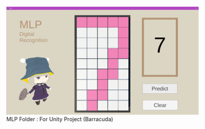 ![MLP in Unity Barracuda for Testing Digital Recognition](./Untitled.png)
MLP Folder : For Unity Project (Barracuda)
